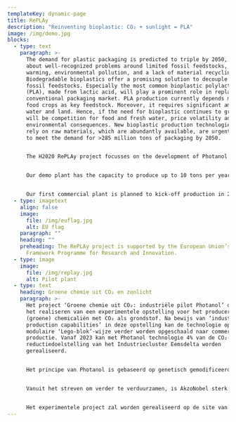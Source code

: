 ```yaml
---
templateKey: dynamic-page
title: RePLAy
description: "Reinventing bioplastic: CO₂ + sunlight = PLA"
image: /img/demo.jpg
blocks:
  - type: text
    paragraph: >-
      The demand for plastic packaging is predicted to triple by 2050, bringing
      about well-recognized problems around limited fossil feedstocks, global
      warming, environmental pollution, and a lack of material recycling.
      Biodegradable bioplastics offer a promising solution to decouple from
      fossil feedstocks. Especially the most common bioplastic polylactic acid
      (PLA), made from lactic acid, will play a prominent role in replacing the
      conventional packaging market. PLA production currently depends mainly on
      food crops as key feedstock. Moreover, it requires significant amounts of
      water and land. Hence, if the need for bioplastic continues to grow, there
      will be competition for food and fresh water, price volatility and
      environmental consequences. New bioplastic production technologies that
      rely on raw materials, which are abundantly available, are urgently needed
      to meet the demand for >285 million tons of packaging by 2050.


      The H2020 RePLAy project focusses on the development of Photanol's proprietary technology to produce lactic acid, the key ingredient for PLA, directly out of CO₂ and sunlight. This revolutionary platform technology is based on the combination genetically optimized bacterial strains and tailor-made photo-bioreactors, enabling a production efficacy that is 7x higher than crop plants. By directly converting its limitless available CO₂ feedstock into lactic acid, Photanol can price-compete with petrochemicals and decouple from food feedstock. In the process 1.6 tonnes CO₂ are captured per ton lactic acid and 24x less land and 25x water are used compared to current methods. Photanol has reached important upscaling milestones obtaining permits and successful construction and operation of a first-of-a-kind outside pilot and demo plant.


      Our demo plant has the capacity to produce up to 10 tons per year. It’s the intermediary step to producing the kilotons needed for large scale commercial needs. It’s also the testing ground for fine-tuning processes and discovering the optimum equilibrium between investment and returns. Proving that when upscaled, the Photanol process can produce as cost efficiently as old school fossil fuel operations. And, in the long term with even better economics.


      Our first commercial plant is planned to kick-off production in 2024. Rest assured, our teams are working hard to optimize and maximize production. Constantly iterating to evidence that Photanol is not only the most future-proof solution but also the solution with the lowest footprint of any sustainable option. Our economically sound business cases and new tech breakthroughs acting as instruments in our mission to restore balance to the planet, while powering the world.
  - type: imagetext
    align: false
    image:
      file: /img/euflag.jpg
      alt: EU flag
    paragraph: ""
    heading: ""
    preheading: The RePLAy project is supported by the European Union’s Horizon 2020
      Framework Programme for Research and Innovation.
  - type: image
    image:
      file: /img/replay.jpg
      alt: Pilot plant
  - type: text
    heading: Groene chemie uit CO₂ en zonlicht
    paragraph: >-
      Het project ‘Groene chemie uit CO₂: industriële pilot Photanol’ draait om
      het realiseren van een experimentele opstelling voor het produceren van
      (groene) chemicaliën met CO₂ als grondstof. Na bewijs van ‘industrial
      production capabilities’ in deze opstelling kan de technologie op een
      modulaire ‘Lego-blok’-wijze verder worden opgeschaald naar commerciële
      productie. Vanaf 2023 kan met Photanol technologie 4% van de CO₂-
      reductiedoelstelling van het Industriecluster Eemsdelta worden
      gerealiseerd. 


      Het principe van Photanol is gebaseerd op genetisch gemodificeerde bacteriën  (cyanobacteriën) die hun mogelijkheid tot fotosynthese (het gebruik van (zon)licht als energiebron) inzetten om uit CO₂ en water de gewenste chemische verbinding te maken (de bacteriën zijn als het ware celfabriekjes). Dit is een duurzaam proces dat vergeleken met andere soorten van biomassaproductie zeer weinig land en water nodig heeft. Dit technologisch principe is door Photanol ontdekt en geoctrooieerd. 


      Vanuit het streven om verder te verduurzamen, is AkzoNobel sterk geïnteresseerd in de mogelijkheden van groene chemie. Photanol en AkzoNobel werken daarom op dit gebied samen om de productietechnologie te ontwikkelen waarmee groene chemische bouwstenen kunnen worden geproduceerd. Met deze groene bouwstenen als grondstof kan na verdere opschaling van de technologie een grootschalige vergroening van de chemische productie worden gerealiseerd met een enorme impact op: 1. de reductie van CO₂ en 2. de milieubelasting van de productie van chemische verbindingen; dit bij een positieve business case. 


      Het experimentele project zal worden gerealiseerd op de site van strategisch partner AkzoNobel op het chemiepark Delfzijl. De pilotopstelling wordt in eerste instantie gebruikt voor proefproducties en zal vervolgens in stand worden gehouden om gebruikt te worden als Photanol testlocatie en productielocatie voor specialty chemicals. Dit experiment moet de opmaat vormen naar een grootschalige industriële opschaling in de regio. Het project sluit goed aan bij het Investeringskader Waddengebied en in het bijzonder aan het vergroenen van het industriecluster in de Eemsdelta. In het pilotproject draait het om zeer vernieuwende technologie die voor het eerst op deze schaal (10 ton/jaar) beproefd gaat worden. De daaropvolgende industriële schaal heeft een capaciteit van ca. 30 kiloton per jaar (opschalingsfactor: 3.000 maal groter). De grondstof voor het proces is CO₂ en draagt daarmee versneld en significant bij aan de doelstelling van de Industrieagenda Eemsdelta voor een CO₂-neutraal chemiecluster zonder de inzet van aardgas (of olie) als koolstofbron.
---
```

